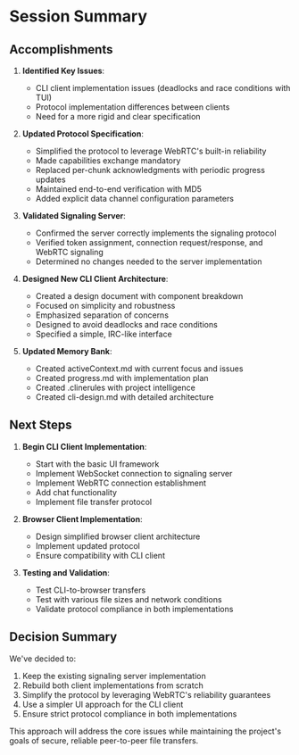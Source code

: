# Session Summary

## Accomplishments

1. **Identified Key Issues**:
   - CLI client implementation issues (deadlocks and race conditions with TUI)
   - Protocol implementation differences between clients
   - Need for a more rigid and clear specification

2. **Updated Protocol Specification**:
   - Simplified the protocol to leverage WebRTC's built-in reliability
   - Made capabilities exchange mandatory
   - Replaced per-chunk acknowledgments with periodic progress updates
   - Maintained end-to-end verification with MD5
   - Added explicit data channel configuration parameters

3. **Validated Signaling Server**:
   - Confirmed the server correctly implements the signaling protocol
   - Verified token assignment, connection request/response, and WebRTC signaling
   - Determined no changes needed to the server implementation

4. **Designed New CLI Client Architecture**:
   - Created a design document with component breakdown
   - Focused on simplicity and robustness
   - Emphasized separation of concerns
   - Designed to avoid deadlocks and race conditions
   - Specified a simple, IRC-like interface

5. **Updated Memory Bank**:
   - Created activeContext.md with current focus and issues
   - Created progress.md with implementation plan
   - Created .clinerules with project intelligence
   - Created cli-design.md with detailed architecture

## Next Steps

1. **Begin CLI Client Implementation**:
   - Start with the basic UI framework
   - Implement WebSocket connection to signaling server
   - Implement WebRTC connection establishment
   - Add chat functionality
   - Implement file transfer protocol

2. **Browser Client Implementation**:
   - Design simplified browser client architecture
   - Implement updated protocol
   - Ensure compatibility with CLI client

3. **Testing and Validation**:
   - Test CLI-to-browser transfers
   - Test with various file sizes and network conditions
   - Validate protocol compliance in both implementations

## Decision Summary

We've decided to:
1. Keep the existing signaling server implementation
2. Rebuild both client implementations from scratch
3. Simplify the protocol by leveraging WebRTC's reliability guarantees
4. Use a simpler UI approach for the CLI client
5. Ensure strict protocol compliance in both implementations

This approach will address the core issues while maintaining the project's goals of secure, reliable peer-to-peer file transfers.